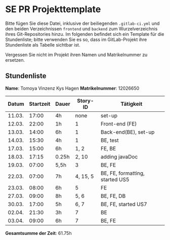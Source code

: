 # SE PR Projekttemplate

Bitte fügen Sie diese Datei, inklusive der beiliegenden `.gitlab-ci.yml` und den beiden Verzeichnissen `frontend` und `backend` zum Wurzelverzeichnis ihres Git-Repositories hinzu.
Im folgenden befindet sich ein Template für die Stundenliste; bitte verwenden Sie es so, dass im GitLab-Projekt ihre Stundenliste als Tabelle sichtbar ist.

Vergessen Sie nicht im Projekt ihren Namen und Matrikelnummer zu ersetzen.

## Stundenliste

**Name**: Tomoya Vinzenz Kys Hagen
**Matrikelnummer**: 12026650


| Datum | Startzeit | Dauer | Story-ID | Tätigkeit |
|-------|-----------|-------|----------|-----------|
| 11.03. | 17:00 | 4h | none | set-up |
| 12.03. | 22:00 | 1h | 1 | Front-end (FE) |
| 13.03. | 14:00 | 6h | 1 | Back-end(BE), set-up|
| 14.03. | 15:30 | 4h | 1 | BE, test |
| 17.03. | 15:00 | 6h | 1, 2 | FE, BE |
| 18.03. | 17:15 | 0.25h | 2, 10 | adding javaDoc |
| 19.03. | 07:00 | 5,5h | 3 | BE, FE |
| 22.03. | 07:00 | 7h | 4, 15, 5 | BE, FE, formatting, started US5 |
| 23.03. | 08:00 | 6h | 5 | FE |
| 27.03. | 09:00 | 8h | 5, 6 | BE, FE, DB |
| 30.03. | 17:00 | 5h | 6, 7 | BE, FE, started US7 |
| 02.04. | 21:30 | 3h | 7 | BE |
| 03.04. | 09:00 | 6h | 7 | BE, FE |

**Gesamtsumme der Zeit**: 61.75h
